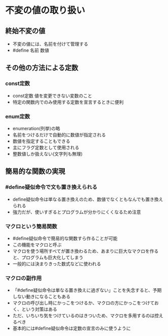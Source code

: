 # 不変の値の取り扱い

## 終始不変の値

- 不変の値には、名前を付けて管理する
- #define 名前 数値

## その他の方法による定数

### const定数

- const定数 値を変更できない変数のこと
- 特定の関数内でのみ使用する定数を宣言するときに便利

### enum定数

- enumeration(列挙)の略
- 名前をつけるだけで自動的に数値が指定される
- 数値を指定することもできる
- 主にフラグ定数として使用される
- 整数値しか扱えない(文字列も無理)

## 簡易的な関数の実現

### #define疑似命令で文も置き換えられる

- define疑似命令は単なる置き換えのため、数値でなくともなんでも置き換えられる
- 強力だが、使いすぎるとプログラムが分かりにくくなるため注意

### マクロという簡易関数

- #define疑似命令で簡易的な関数すら作ることが可能
- この機能をマクロと呼ぶ
- マクロを使う場所すべてが置き換わるため、あまりに巨大なマクロを作ると、プログラムも巨大化してしまう
- 一般的には決まりきった数式などに使われる

### マクロの副作用

- 「#define疑似命令は単なる置き換えに過ぎない」ことを失念すると、予期しない動きになることもある
- マクロの呼び出し時にかっこをつけるか、マクロの方にかっこをつけておく、という対策はある
- ただ、いちいち気をつけているのはきついため、マクロを多用するのは控えるべき
- 基本的には#define疑似命令は定数の宣言のみに使うように
